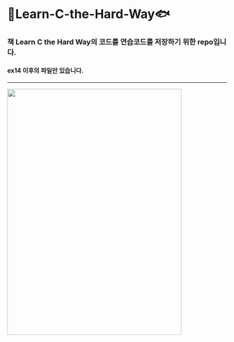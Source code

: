 # 🐒Learn-C-the-Hard-Way🐟
### 책 Learn C the Hard Way의 코드를 연습코드를 저장하기 위한 repo입니다.   
#### ex14 이후의 파일만 있습니다.   
<hr/>
<img src="../master/cover.jpg" width="400px" height="565px" ></img>
